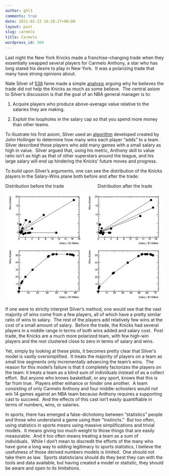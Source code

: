 ```yaml
---
author: ghl3
comments: true
date: 2011-02-23 18:28:27+00:00
layout: post
slug: carmelo
title: Carmelo
wordpress_id: 369
---
```


Last night the New York Knicks made a franchise-changing trade when they essentially swapped several players for Carmelo Anthony, a star who has long stated his desire to play in New York.  It was a polarizing trade that many have strong opinions about.

Nate Silver of [538](http://fivethirtyeight.blogs.nytimes.com/) fame made a simple [analysis](http://fivethirtyeight.blogs.nytimes.com/2011/02/22/deal-for-anthony-may-limit-knicks-upside/) arguing why he believes the trade did not help the Knicks as much as some believe.  The central axiom to Silver’s discussion is that the goal of an NBA general manager is to:

1. Acquire players who produce above-average value relative to the salaries they are making.

2. Exploit the loopholes in the salary cap so that you spend more money than other teams.

To illustrate his first axiom, Silver used an [algorithm](http://insider.espn.go.com/nba/hollinger/statistics?sort=VORPe&action=login&appRedirect=http%3a%2f%2finsider.espn.go.com%2fnba%2fhollinger%2fstatistics%3fsort%3dVORPe) developed created by John Hollinger to determine how many wins each player “adds” to a team.  Silver described those players who add many games with a small salary as high in value.  Silver argued that, using his metric, Anthony skill to value ratio isn’t as high as that of other superstars around the league, and his large salary will end up hindering the Knicks’ future moves and progress.

To build upon Silver’s arguments, one can see the distribution of the Knicks players in the Salary-Wins plane both before and after the trade:


Distribution before the trade                           Distribution after the trade


[![](/static/uploads/2011/02/Knicks1.gif)](/static/uploads/2011/02/Knicks1.gif)

If one were to strictly interpret Silver’s method, one would see that the vast majority of wins come from a few players, all of which have a pretty similar ratio of wins to salary.  The rest of the players add relatively few wins at the cost of a small amount of salary.  Before the trade, the Knicks had several players in a middle range in terms of both wins added and salary cost.  Post trade, the Knicks are a much more polarized team, with few high-win players and the rest clustered close to zero in terms of salary and wins.

Yet, simply by looking at these plots, it becomes pretty clear that Silver’s model is vastly oversimplified.  It treats the majority of players on a team as small line segments only incrementally advancing the team’s wins.  The reason for this model’s failure is that it completely factorizes the players on the team: it treats a team as a blind sum of individuals instead of as a collect effort.  But anyone who knows basketball, or any sport, knows that this is far from true.  Players either enhance or hinder one another.  A team consisting of only Carmelo Anthony and four middle-schoolers would not win 14 games against an NBA team because Anthony requires a supporting cast to succeed.  And the effects of this cast isn’t easily quantifiable in terms of numbers, wins, or salaries.

In sports, there has emerged a false-dichotomy between “statistics” people and those who understand a game using their “instincts.”  But too often, using statistics in sports means using massive simplifications and trivial models.  It means giving too much weight to those things that are easily measurable.  And it too often means treating a team as a sum of individuals.  While I don’t mean to discredit the efforts of the many who have gone a long way to adding legitimacy to sports statistics, I believe the usefulness of those derived numbers models is limited.  One should not take them as law.  Sports statisticians should do they best they can with the tools and data available, but having created a model or statistic, they should be aware and open to its limitations.
